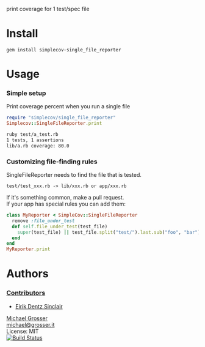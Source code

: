 print coverage for 1 test/spec file

Install
=======

    gem install simplecov-single_file_reporter

Usage
=====

### Simple setup

Print coverage percent when you run a single file

```Ruby
require "simplecov/single_file_reporter"
Simplecov::SingleFileReporter.print
```

```Bash
ruby test/a_test.rb
1 tests, 1 assertions
lib/a.rb coverage: 80.0
```

### Customizing file-finding rules

SingleFileReporter needs to find the file that is tested.
```
test/test_xxx.rb -> lib/xxx.rb or app/xxx.rb
```

If it's something common, make a pull request.<br/>
If your app has special rules you can add them:

```Ruby
class MyReporter < SimpleCov::SingleFileReporter
  remove :file_under_test
  def self.file_under_test(test_file)
    super(test_file) || test_file.split("test/").last.sub("foo", "bar").sub("_test.rb", ".rb")
  end
end
MyReporter.print
```

Authors
======

### [Contributors](https://github.com/grosser/simplecov-single_file_reporter/contributors)
 - [Eirik Dentz Sinclair](https://github.com/edsinclair)

[Michael Grosser](http://grosser.it)<br/>
michael@grosser.it<br/>
License: MIT<br/>
[![Build Status](https://travis-ci.org/grosser/simplecov-single_file_reporter.png)](https://travis-ci.org/grosser/simplecov-single_file_reporter)
